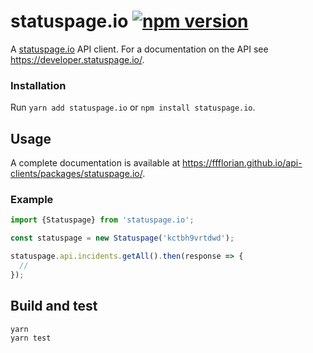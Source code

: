 # statuspage.io [![npm version](https://img.shields.io/npm/v/statuspage.io.svg)](https://www.npmjs.com/package/statuspage.io)

A [statuspage.io](https://statuspage.io) API client. For a documentation on the API see https://developer.statuspage.io/.

### Installation

Run `yarn add statuspage.io` or `npm install statuspage.io`.

## Usage

A complete documentation is available at https://ffflorian.github.io/api-clients/packages/statuspage.io/.

### Example

```ts
import {Statuspage} from 'statuspage.io';

const statuspage = new Statuspage('kctbh9vrtdwd');

statuspage.api.incidents.getAll().then(response => {
  //
});
```

## Build and test

```
yarn
yarn test
```
